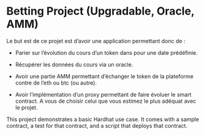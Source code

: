 # Betting Project (Upgradable, Oracle, AMM)


Le but est de ce projet est d’avoir une application permettant donc de :

- Parier sur l’évolution du cours d’un token dans pour une date prédéfinie.
    
- Récupérer les données du cours via un oracle.
    
- Avoir une partie AMM permettant d’échanger le token de la plateforme contre de l’eth
       ou btc (ou autre).
       
- Avoir l’implémentation d’un proxy permettant de faire évoluer le smart contract. A
       vous de choisir celui que vous estimez le plus adéquat avec le projet.


This project demonstrates a basic Hardhat use case. It comes with a sample contract, a test for that contract, and a script that deploys that contract.
